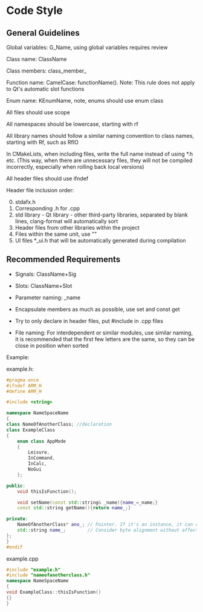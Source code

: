 # Code Style

## General Guidelines

Global variables: G_Name, using global variables requires review

Class name: ClassName

Class members: class_member_

Function name: CamelCase: functionName(). Note: This rule does not apply to Qt's automatic slot functions

Enum name: KEnumName, note, enums should use enum class

All files should use scope

All namespaces should be lowercase, starting with rf

All library names should follow a similar naming convention to class names, starting with Rf, such as RfIO

In CMakeLists, when including files, write the full name instead of using *.h etc. (This way, when there are unnecessary files, they will not be compiled incorrectly, especially when rolling back local versions)

All header files should use ifndef

Header file inclusion order:

0. stdafx.h
1. Corresponding .h for .cpp
2. std library - Qt library - other third-party libraries, separated by blank lines, clang-format will automatically sort
3. Header files from other libraries within the project
4. Files within the same unit, use ""
5. UI files *_ui.h that will be automatically generated during compilation

## Recommended Requirements

- Signals: ClassName+Sig

- Slots: ClassName+Slot

- Parameter naming: _name

- Encapsulate members as much as possible, use set and const get

- Try to only declare in header files, put #include in .cpp files

- File naming: For interdependent or similar modules, use similar naming, it is recommended that the first few letters are the same, so they can be close in position when sorted

Example:

example.h:

```c++
#pragma once
#ifndef ARM_H
#define ARM_H

#include <string>

namespace NameSpaceName
{
class NameOfAnotherClass; //declaration
class ExampleClass
{
    enum class AppMode
    {
        Leisure,
        InCommand,
        InCalc,
        NoGui
    };

public:
    void thisIsFunction();

    void setName(const std::string& _name){name_=_name;}
    const std::string getName(){return name_;}

private:
    NameOfAnotherClass* ano_; // Pointer. If it's an instance, it can only be included in the header file
    std::string name_;        // Consider byte alignment without affecting logical classification
};
}
#endif
```

example.cpp

```c++
#include "example.h"
#include "nameofanotherclass.h"
namespace NameSpaceName
{
void ExampleClass::thisIsFunction()
{}
}
```